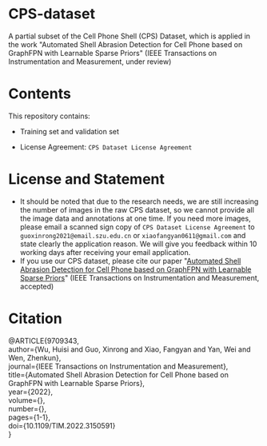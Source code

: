 # CPS-dataset
A partial subset of the Cell Phone Shell (CPS) Dataset, which is applied in the work "Automated Shell Abrasion Detection for Cell Phone based on GraphFPN with Learnable Sparse Priors" (IEEE Transactions on Instrumentation and Measurement, under review)

# Contents
This repository contains:
* Training set and validation set
<!-- * Corresponding annotation JSON files with two annotation formats: <br>
 	* the coco format: `annotation_coco.json` <br>
 	* the VIA format (generated by VGG Image Annotator): `via_region_data.json` -->
* License Agreement: `CPS Dataset License Agreement`

# License and Statement
* It should be noted that due to the research needs, we are still increasing the number of images in the raw CPS dataset, so we cannot provide all the image data and annotations at one time. If you need more images, please email a scanned sign copy of `CPS Dataset License Agreement` to `guoxinrong2021@email.szu.edu.cn` or `xiaofangyan0611@gmail.com` and state clearly the application reason. We will give you feedback within 10 working days after receiving your email application.
* If you use our CPS dataset, please cite our paper "[Automated Shell Abrasion Detection for Cell Phone based on GraphFPN with Learnable Sparse Priors](https://ieeexplore.ieee.org/document/9709343)" (IEEE Transactions on Instrumentation and Measurement, accepted)

# Citation
@ARTICLE{9709343,<br>
  author={Wu, Huisi and Guo, Xinrong and Xiao, Fangyan and Yan, Wei and Wen, Zhenkun},<br>
  journal={IEEE Transactions on Instrumentation and Measurement}, <br>
  title={Automated Shell Abrasion Detection for Cell Phone based on GraphFPN with Learnable Sparse Priors}, <br>
  year={2022},<br>
  volume={},<br>
  number={},<br>
  pages={1-1},<br>
  doi={10.1109/TIM.2022.3150591}<br>
}<br>

